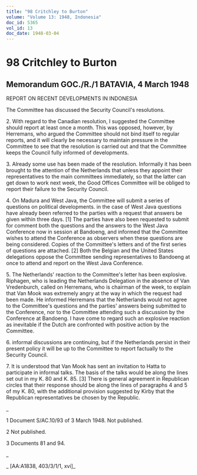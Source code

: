 ```yaml
---
title: "98 Critchley to Burton"
volume: "Volume 13: 1948, Indonesia"
doc_id: 5365
vol_id: 13
doc_date: 1948-03-04
---
```


# 98 Critchley to Burton

## Memorandum GOC./R./1 BATAVIA, 4 March 1948

REPORT ON RECENT DEVELOPMENTS IN INDONESIA

The Committee has discussed the Security Council's resolutions.

2\. With regard to the Canadian resolution, I suggested the Committee should report at least once a month. This was opposed, however, by Herremans, who argued the Committee should not bind itself to regular reports, and it will clearly be necessary to maintain pressure in the Committee to see that the resolution is carried out and that the Committee keeps the Council fully informed of developments.

3\. Already some use has been made of the resolution. Informally it has been brought to the attention of the Netherlands that unless they appoint their representatives to the main committees immediately, so that the latter can get down to work next week, the Good Offices Committee will be obliged to report their failure to the Security Council.

4\. On Madura and West Java, the Committee will submit a series of questions on political developments. in the case of West Java questions have already been referred to the parties with a request that answers be given within three days. [1] The parties have also been requested to submit for comment both the questions and the answers to the West Java Conference now in session at Bandoeng, and informed that the Committee wishes to attend the Conference as observers when these questions are being considered. Copies of the Committee's letters and of the first series of questions are attached. [2] Both the Belgian and the United States delegations oppose the Committee sending representatives to Bandoeng at once to attend and report on the West Java Conference.

5\. The Netherlands' reaction to the Committee's letter has been explosive. Riphagen, who is leading the Netherlands Delegation in the absence of Van Vredenburch, called on Herremans, who is chairman of the week, to explain that Van Mook was extremely angry at the way in which the request had been made. He informed Herremans that the Netherlands would not agree to the Committee's questions and the parties' answers being submitted to the Conference, nor to the Committee attending such a discussion by the Conference at Bandoeng. I have come to regard such an explosive reaction as inevitable if the Dutch are confronted with positive action by the Committee.

6\. informal discussions are continuing, but if the Netherlands persist in their present policy it will be up to the Committee to report factually to the Security Council.

7\. It is understood that Van Mook has sent an invitation to Hatta to participate in informal talks. The basis of the talks would be along the lines set out in my K. 80 and K. 85. [3] There is general agreement in Republican circles that their response should be along the lines of paragraphs 4 and 5 of my K. 80, with the additional provision suggested by Kirby that the Republican representatives be chosen by the Republic.

_

1 Document S/AC.10/93 of 3 March 1948. Not published.

2 Not published.

3 Documents 81 and 94.

_

_ [AA:A1838, 403/3/1/1, xvi]_
